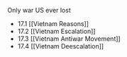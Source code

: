 Only war US ever lost

- 17.1 [[Vietnam Reasons]]
- 17.2 [[Vietnam Escalation]]
- 17.3 [[Vietnam Antiwar Movement]]
- 17.4 [[Vietnam Deescalation]]